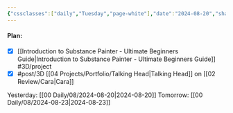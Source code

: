 ```yaml
---
{"cssclasses":["daily","Tuesday","page-white"],"date":"2024-08-20","share":true,"dg-publish":true,"permalink":"/00-daily/08/2024-08-22/","contentClasses":"daily Tuesday page-white","dgPassFrontmatter":true,"noteIcon":"","created":"2025-01-21T01:20:16.284+10:00","updated":"2025-01-21T15:25:26.796+10:00"}
---
```


#### Plan:
- [x] [[Introduction to Substance Painter - Ultimate Beginners Guide\|Introduction to Substance Painter - Ultimate Beginners Guide]] #3D/project
- [x] #post/3D [[04 Projects/Portfolio/Talking Head\|Talking Head]] on [[02 Review/Cara\|Cara]]

Yesterday: [[00 Daily/08/2024-08-20\|2024-08-20]]
Tomorrow: [[00 Daily/08/2024-08-23\|2024-08-23]]
